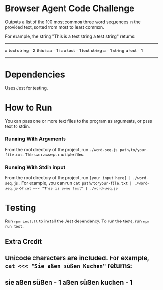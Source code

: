 # Browser Agent Code Challenge
Outputs a list of the 100 most common three word sequences in the provided text, sorted from most to least common.

For example, the string "This is a test string a test string" returns:

---

a test string - 2
this is a - 1
is a test - 1
test string a - 1
string a test - 1

---

# Dependencies
Uses Jest for testing.
# How to Run
You can pass one or more text files to the program as arguments, or pass text to stdin.
### Running With Arguments
From the root directory of the project, run `./word-seq.js path/to/your-file.txt`. This can accept multiple files.
### Running With Stdin input
From the root directory of the project, run `[your input here] | ./word-seq.js.` For example, you can run `cat path/to/your-file.txt | ./word-seq.js` or `cat <<< "This is some text" | ./word-seq.js`

# Testing
Run `npm install` to install the Jest dependency. To run the tests, run `npm run test`.

## Extra Credit
Unicode characters are included. For example, `cat <<< "Sie aßen süßen Kuchen"` returns:
---
sie aßen süßen - 1
aßen süßen kuchen - 1
---
